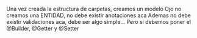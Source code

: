 Una vez creada la estructura de carpetas, creamos un modelo
Ojo no creamos una ENTIDAD, no debe existir anotaciones aca
Ademas no debe existir validaciones aca, debe ser algo simple...
Pero si debemos poner el @Builder, @Getter y @Setter